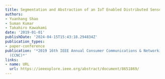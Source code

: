 ```yaml
---
title: Segmentation and Abstraction of an IoT Enabled Distributed Sensor Network
authors:
- Yuanhang Shao
- Suman Kumar
- Takahiro Kawakami
date: '2019-01-01'
publishDate: '2024-04-15T15:43:18.294834Z'
publication_types:
- paper-conference
publication: '*2019 16th IEEE Annual Consumer Communications & Networking Conference
  (CCNC)*'
links:
- name: URL
  url: https://ieeexplore.ieee.org/abstract/document/8651869/
---
```

